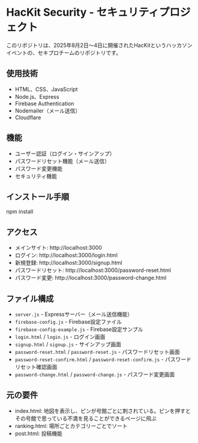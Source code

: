 # HacKit Security - セキュリティプロジェクト

このリポジトリは、2025年8月2日〜4日に開催されたHacKitというハッカソンイベントの、セキプロチームのリポジトリです。

## 使用技術
- HTML、CSS、JavaScript
- Node.js、Express
- Firebase Authentication
- Nodemailer（メール送信）
- Cloudflare

## 機能
- ユーザー認証（ログイン・サインアップ）
- パスワードリセット機能（メール送信）
- パスワード変更機能
- セキュリティ機能

## インストール手順
npm install


## アクセス
- メインサイト: http://localhost:3000
- ログイン: http://localhost:3000/login.html
- 新規登録: http://localhost:3000/signup.html
- パスワードリセット: http://localhost:3000/password-reset.html
- パスワード変更: http://localhost:3000/password-change.html

## ファイル構成
- `server.js` - Expressサーバー（メール送信機能）
- `firebase-config.js` - Firebase設定ファイル
- `firebase-config-example.js` - Firebase設定サンプル
- `login.html` / `login.js` - ログイン画面
- `signup.html` / `signup.js` - サインアップ画面
- `password-reset.html` / `password-reset.js` - パスワードリセット画面
- `password-reset-confirm.html` / `password-reset-confirm.js` - パスワードリセット確認画面
- `password-change.html` / `password-change.js` - パスワード変更画面

## 元の要件
- index.html: 地図を表示し、ピンが号館ごとに刺されている。ピンを押すとその号館で思っている不満を見ることができるページに飛ぶ
- ranking.html: 場所ごとカテゴリーごとでソート
- post.html: 投稿機能